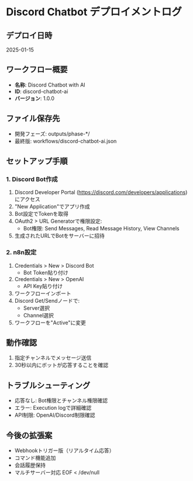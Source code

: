 # Discord Chatbot デプロイメントログ

## デプロイ日時
2025-01-15

## ワークフロー概要
- **名称**: Discord Chatbot with AI
- **ID**: discord-chatbot-ai
- **バージョン**: 1.0.0

## ファイル保存先
- 開発フェーズ: outputs/phase-*/
- 最終版: workflows/discord-chatbot-ai.json

## セットアップ手順

### 1. Discord Bot作成
1. Discord Developer Portal (https://discord.com/developers/applications) にアクセス
2. "New Application"でアプリ作成
3. Bot設定でTokenを取得
4. OAuth2 > URL Generatorで権限設定:
   - Bot権限: Send Messages, Read Message History, View Channels
5. 生成されたURLでBotをサーバーに招待

### 2. n8n設定
1. Credentials > New > Discord Bot
   - Bot Token貼り付け
2. Credentials > New > OpenAI
   - API Key貼り付け
3. ワークフローインポート
4. Discord Get/Sendノードで:
   - Server選択
   - Channel選択
5. ワークフローを"Active"に変更

## 動作確認
1. 指定チャンネルでメッセージ送信
2. 30秒以内にボットが応答することを確認

## トラブルシューティング
- 応答なし: Bot権限とチャンネル権限確認
- エラー: Execution logで詳細確認
- API制限: OpenAI/Discord制限確認

## 今後の拡張案
- Webhookトリガー版（リアルタイム応答）
- コマンド機能追加
- 会話履歴保持
- マルチサーバー対応
EOF < /dev/null
